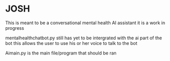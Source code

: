 # JOSH
This is meant to be a conversational mental health AI assistant it is a work in progress 


mentalhealthchatbot.py still has yet to be intergrated with the ai part of the bot this allows the user to use his or her voice to talk to the bot

Aimain.py is the main file/program that should be ran
